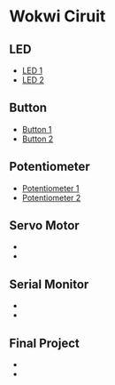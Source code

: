 # Wokwi Ciruit  
## LED
- [LED 1](https://wokwi.com/projects/414490887358240769)
- [LED 2](https://wokwi.com/projects/414491687015155713)
## Button
- [Button 1](https://wokwi.com/projects/414620062927500289)
- [Button 2](https://wokwi.com/projects/414617060232074241)
## Potentiometer
- [Potentiometer 1](https://wokwi.com/projects/414657299306730497)
- [Potentiometer 2](https://wokwi.com/projects/414658940188789761)
## Servo Motor
-
-
## Serial Monitor
-
-
## Final Project
-
-
